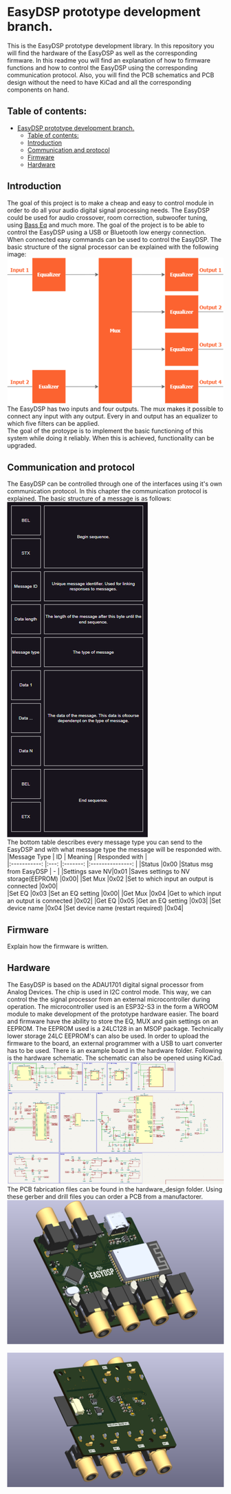 # EasyDSP prototype development branch.
This is the EasyDSP prototype development library. In this repository you will find the hardware of the EasyDSP as well as the corresponding firmware. In this readme you will find an explanation of how to firmware functions and how to control the EasyDSP using the corresponding communication protocol. Also, you will find the PCB schematics and PCB design without the need to have KiCad and all the corresponding components on hand.

## Table of contents:
- [EasyDSP prototype development branch.](#easydsp-prototype-development-branch)
  - [Table of contents:](#table-of-contents)
  - [Introduction ](#introduction-)
  - [Communication and protocol ](#communication-and-protocol-)
  - [Firmware ](#firmware-)
  - [Hardware ](#hardware-)

## Introduction <a name="Introduction"></a>
The goal of this project is to make a cheap and easy to control module in order to do all your audio digital signal processing needs. The EasyDSP could be used for audio crossover, room correction, subwoofer tuning, using [Bass Eq](https://www.avsforum.com/threads/bass-eq-for-filtered-movies.2995212/) and much more. The goal of the project is to be able to control the EasyDSP using a USB or Bluetooth low energy connection. When connected easy commands can be used to control the EasyDSP. The basic structure of the signal processor can be explained with the following image:
</br>![Basic DSP overview](functional_design_system.png)</br>
The EasyDSP has two inputs and four outputs. The mux makes it possible to connect any input with any output. Every in and output has an equalizer to which five filters can be applied.</br>
The goal of the protoype is to implement the basic functioning of this system while doing it reliably. When this is achieved, functionality can be upgraded.

## Communication and protocol <a name="Communication"></a>
The EasyDSP can be controlled through one of the interfaces using it's own communication protocol. In this chapter the communication protocol is explained. The basic structure of a message is as follows:
</br>![Hardware schematic](control_software/protocol/message-basic.PNG)</br>
The bottom table describes every message type you can send to the EasyDSP and with what message type the message will be responded with.
|Message Type  	 |  ID 	|  Meaning 	|  Responded with 	|   
|:-----------:	 |:---:	|:-------:	|:---------------:	|
|Status          |0x00  |Status msg from EasyDSP                       | -  |
|Settings save NV|0x01  |Saves settings to NV storage(EEPROM)   	     |0x00|
|Set Mux         |0x02  |Set to which input an output is connected     |0x00|  
|Set EQ          |0x03  |Set an EQ setting                             |0x00|
|Get Mux         |0x04  |Get to which input an output is connected     |0x02|
|Get EQ          |0x05  |Get an EQ setting                             |0x03|
|Set device name |0x04  |Set device name (restart required)            |0x04|


## Firmware <a name="Firmware"></a>
Explain how the firmware is written.

## Hardware <a name="Hardware"></a>
The EasyDSP is based on the ADAU1701 digital signal processor from Analog Devices. The chip is used in I2C control mode. This way, we can control the the signal processor from an external microcontroller during operation. The microcontroller used is an ESP32-S3 in the form a WROOM module to make development of the prototype hardware easier. The board and firmware have the ability to store the EQ, MUX and gain settings on an EEPROM. The EEPROM used is a 24LC128 in an MSOP package. Technically lower storage 24LC EEPROM's can also be used. In order to upload the firmware to the board, an external programmer with a USB to uart converter has to be used. There is an example board in the hardware folder. Following is the hardware schematic. The schematic can also be opened using KiCad.
</br>![Hardware schematic](hardware_design/dsp_board/img/schematic.PNG)</br>
The PCB fabrication files can be found in the hardware_design folder. Using these gerber and drill files you can order a PCB from a manufactorer.
</br>![PCB top](hardware_design/dsp_board/img/top.PNG)</br>
</br>![PCB bottom](hardware_design/dsp_board/img/bottom.PNG)</br>